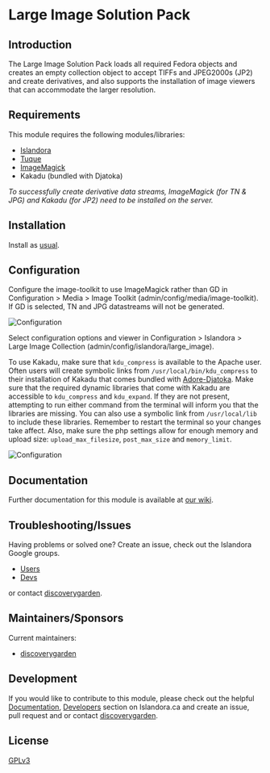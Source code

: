 # Large Image Solution Pack

## Introduction

The Large Image Solution Pack loads all required Fedora objects and creates an empty collection object to accept TIFFs and JPEG2000s (JP2) and create derivatives, and also supports the installation of image viewers that can accommodate the larger resolution.

## Requirements

This module requires the following modules/libraries:

* [Islandora](https://github.com/discoverygarden/islandora)
* [Tuque](https://github.com/islandora/tuque)
* [ImageMagick](https://drupal.org/project/imagemagick)
* Kakadu (bundled with Djatoka)

*To successfully create derivative data streams, ImageMagick (for TN & JPG) and Kakadu (for JP2) need to be installed on the server.*

## Installation

Install as
[usual](https://www.drupal.org/docs/8/extending-drupal-8/installing-drupal-8-modules).

## Configuration

Configure the image-toolkit to use ImageMagick rather than GD in Configuration > Media > Image Toolkit (admin/config/media/image-toolkit). If GD is selected, TN and JPG datastreams will not be generated.

![Configuration](https://camo.githubusercontent.com/6ae64673716ddf1f58d0e4856d7d7a5d79845506/687474703a2f2f692e696d6775722e636f6d2f4f33735150654f2e706e67)


Select configuration options and viewer in Configuration > Islandora > Large Image Collection (admin/config/islandora/large_image).

To use Kakadu, make sure that `kdu_compress` is available to the Apache user. Often users will create symbolic links from `/usr/local/bin/kdu_compress` to their installation of Kakadu that comes bundled with [Adore-Djatoka](http://sourceforge.net/apps/mediawiki/djatoka/index.php?title=Installation). Make sure that the required dynamic libraries that come with Kakadu are accessible to `kdu_compress` and `kdu_expand`. If they are not present, attempting to run either command from the terminal will inform you that the libraries are missing. You can also use a symbolic link from `/usr/local/lib` to include these libraries. Remember to restart the terminal so your changes take affect. Also, make sure the php settings allow for enough memory and upload size: `upload_max_filesize`, `post_max_size` and `memory_limit`.

![Configuration](https://camo.githubusercontent.com/3730f86cd795d7d989e1cbb9b5dfca5221228379/687474703a2f2f692e696d6775722e636f6d2f625335706834412e706e67)

## Documentation

Further documentation for this module is available at [our wiki](https://wiki.duraspace.org/display/ISLANDORA/Large+Image+Solution+Pack).

## Troubleshooting/Issues

Having problems or solved one? Create an issue, check out the Islandora Google
groups.

* [Users](https://groups.google.com/forum/?hl=en&fromgroups#!forum/islandora)
* [Devs](https://groups.google.com/forum/?hl=en&fromgroups#!forum/islandora-dev)

or contact [discoverygarden](http://support.discoverygarden.ca).

## Maintainers/Sponsors

Current maintainers:

* [discoverygarden](http://www.discoverygarden.ca)

## Development

If you would like to contribute to this module, please check out the helpful
[Documentation](https://github.com/Islandora/islandora/wiki#wiki-documentation-for-developers),
[Developers](http://islandora.ca/developers) section on Islandora.ca and create
an issue, pull request and or contact
[discoverygarden](http://support.discoverygarden.ca).

## License

[GPLv3](http://www.gnu.org/licenses/gpl-3.0.txt)
